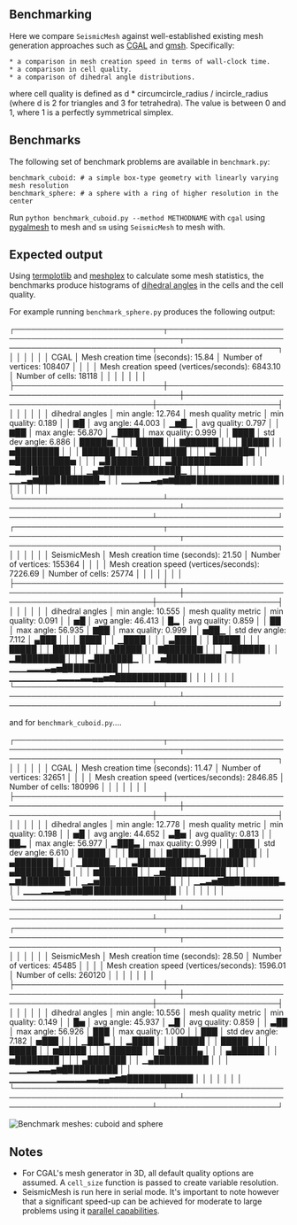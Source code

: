Benchmarking
------------
Here we compare `SeismicMesh` against well-established existing mesh generation approaches such as [CGAL](https://doc.cgal.org/latest/Mesh_3/) and [gmsh](https://gmsh.info/doc/texinfo/gmsh.html). Specifically:

    * a comparison in mesh creation speed in terms of wall-clock time.
    * a comparison in cell quality.
    * a comparison of dihedral angle distributions.

where cell quality is defined as d * circumcircle_radius / incircle_radius (where d is 2 for triangles and 3 for tetrahedra). The value is between 0 and 1, where 1 is a perfectly symmetrical simplex.

Benchmarks
----------

The following set of benchmark problems are available in `benchmark.py`:

    benchmark_cuboid: # a simple box-type geometry with linearly varying mesh resolution
    benchmark_sphere: # a sphere with a ring of higher resolution in the center

Run `python benchmark_cuboid.py --method METHODNAME` with `cgal` using [pygalmesh](https://github.com/nschloe/pygalmesh) to mesh and `sm` using `SeismicMesh` to mesh with.

Expected output
---------------

Using [termplotlib](https://github.com/nschloe/termplotlib) and [meshplex](https://github.com/nschloe/meshplex) to calculate some mesh statistics, the benchmarks produce histograms of [dihedral angles](https://en.wikipedia.org/wiki/Dihedral_angle#:~:text=A%20dihedral%20angle%20is%20the,line%20as%20a%20common%20edge) in the cells and the cell quality.


For example running `benchmark_sphere.py` produces the following output:

┌───────────────────────────┬────────────────────────────────────────────────────┬────────────────────────────────────────────┬──────────────────────┐
│                           │                                                    │                                            │                      │
│  CGAL                     │  Mesh creation time (seconds):    15.84            │  Number of vertices:       108407          │                      │
│                           │  Mesh creation speed (vertices/seconds):  6843.10  │  Number of cells:           18118          │                      │
│                           │                                                    │                                            │                      │
├───────────────────────────┼────────────────────────────────────────────────────┼────────────────────────────────────────────┼──────────────────────┤
│                           │                                                    │                                            │                      │
│  dihedral angles          │  min angle:      12.764                            │  mesh quality metric                       │  min quality: 0.189  │
│                    ▇█     │  avg angle:      44.003                            │                                  ▁▆█▁      │  avg quality: 0.797  │
│                   ▇██     │  max angle:      56.870                            │                                 ▁████      │  max quality: 0.999  │
│                   ████    │  std dev angle:   6.886                            │                                 █████▆     │                      │
│                  █████    │                                                    │                                ▇██████     │                      │
│                  █████    │                                                    │                               ▅████████    │                      │
│                 ██████    │                                                    │                              ▅█████████    │                      │
│                ▃██████▇   │                                                    │                             ▅██████████▅   │                      │
│               ▃▉███████   │                                                    │                           ▃█████████████   │                      │
│             ▁▄█▉███████   │                                                    │                        ▁▄▇██████████████▁  │                      │
│        ▁▁▂▄▆███▉███████▃  │                                                    │              ▁▁▁▂▂▃▄▅▆███▉███████████████  │                      │
│                           │                                                    │                                            │                      │
└───────────────────────────┴────────────────────────────────────────────────────┴────────────────────────────────────────────┴──────────────────────┘
┌───────────────────────────┬────────────────────────────────────────────────────┬────────────────────────────────────────────┬──────────────────────┐
│                           │                                                    │                                            │                      │
│  SeismicMesh              │  Mesh creation time (seconds):    21.50            │  Number of vertices:       155364          │                      │
│                           │  Mesh creation speed (vertices/seconds):  7226.69  │  Number of cells:           25774          │                      │
│                           │                                                    │                                            │                      │
├───────────────────────────┼────────────────────────────────────────────────────┼────────────────────────────────────────────┼──────────────────────┤
│                           │                                                    │                                            │                      │
│  dihedral angles          │  min angle:      10.555                            │  mesh quality metric                       │  min quality: 0.091  │
│                     ▅█    │  avg angle:      46.413                            │                                       █▂   │  avg quality: 0.859  │
│                     ██    │  max angle:      56.935                            │                                      ▇██   │  max quality: 0.999  │
│                    ▅██▁   │  std dev angle:   7.112                            │                                     ▄███   │                      │
│                    ████   │                                                    │                                    ▁████   │                      │
│                   ▃████   │                                                    │                                    █████   │                      │
│                   █████   │                                                    │                                   ██████   │                      │
│                  ▄█████   │                                                    │                                  ▇██████▇  │                      │
│                 ▂██████   │                                                    │                                ▂▇████████  │                      │
│                ▃███████▁  │                                                    │                              ▂▅██████████  │                      │
│      ▁▁▁▂▂▂▃▄▅█▉████████  │                                                    │           ▁▁▁▁▁▁▁▁▂▂▂▂▃▃▄▄▅▆█████████████  │                      │
│                           │                                                    │                                            │                      │
└───────────────────────────┴────────────────────────────────────────────────────┴────────────────────────────────────────────┴──────────────────────┘

and for `benchmark_cuboid.py`....

┌───────────────────────────┬────────────────────────────────────────────────────┬────────────────────────────────────────────┬──────────────────────┐
│                           │                                                    │                                            │                      │
│  CGAL                     │  Mesh creation time (seconds):    11.47            │  Number of vertices:        32651          │                      │
│                           │  Mesh creation speed (vertices/seconds):  2846.85  │  Number of cells:          180996          │                      │
│                           │                                                    │                                            │                      │
├───────────────────────────┼────────────────────────────────────────────────────┼────────────────────────────────────────────┼──────────────────────┤
│                           │                                                    │                                            │                      │
│  dihedral angles          │  min angle:      12.778                            │  mesh quality metric                       │  min quality: 0.198  │
│                    ▅█     │  avg angle:      44.652                            │                                   ▃█▅      │  avg quality: 0.813  │
│                    ██▂    │  max angle:      56.977                            │                                  ▂███▃     │  max quality: 0.999  │
│                   ████    │  std dev angle:   6.610                            │                                  █████     │                      │
│                   ████    │                                                    │                                 ▇█████▂    │                      │
│                  █████    │                                                    │                                ▄███████    │                      │
│                 ▁█████▁   │                                                    │                               ▃████████    │                      │
│                 ███████   │                                                    │                              ▄█████████▅   │                      │
│                ▆███████   │                                                    │                            ▁▅███████████   │                      │
│              ▂▆▉███████   │                                                    │                         ▁▂▅█████████████   │                      │
│         ▁▂▃▅▇██▉███████▃  │                                                    │               ▁▁▁▂▂▃▃▄▆▆█▉███████████████  │                      │
│                           │                                                    │                                            │                      │
└───────────────────────────┴────────────────────────────────────────────────────┴────────────────────────────────────────────┴──────────────────────┘
┌───────────────────────────┬────────────────────────────────────────────────────┬────────────────────────────────────────────┬──────────────────────┐
│                           │                                                    │                                            │                      │
│  SeismicMesh              │  Mesh creation time (seconds):    28.50            │  Number of vertices:        45485          │                      │
│                           │  Mesh creation speed (vertices/seconds):  1596.01  │  Number of cells:          260120          │                      │
│                           │                                                    │                                            │                      │
├───────────────────────────┼────────────────────────────────────────────────────┼────────────────────────────────────────────┼──────────────────────┤
│                           │                                                    │                                            │                      │
│  dihedral angles          │  min angle:      10.556                            │  mesh quality metric                       │  min quality: 0.149  │
│                     █▅    │  avg angle:      45.937                            │                                      ▂█    │  avg quality: 0.859  │
│                    ▃██    │  max angle:      56.926                            │                                      ███   │  max quality: 1.000  │
│                    ███    │  std dev angle:   7.182                            │                                     ▅███   │                      │
│                   ▁███▂   │                                                    │                                    ▂████   │                      │
│                   █████   │                                                    │                                    █████   │                      │
│                   █████   │                                                    │                                   ▆█████   │                      │
│                  ██████   │                                                    │                                  ▅██████▄  │                      │
│                 ▄██████   │                                                    │                                 ▅████████  │                      │
│                ▄███████   │                                                    │                              ▁▄██████████  │                      │
│      ▁▁▁▂▂▃▃▄▆█▉████████  │                                                    │          ▁▁▁▁▁▁▁▁▂▂▂▂▂▃▃▄▄▅▆▇████████████  │                      │
│                           │                                                    │                                            │                      │
└───────────────────────────┴────────────────────────────────────────────────────┴────────────────────────────────────────────┴──────────────────────┘

![Benchmark meshes: cuboid and sphere](https://user-images.githubusercontent.com/18619644/94724275-69023d00-0330-11eb-8b47-d6ede11f46cd.jpg)

Notes
-----
* For CGAL's mesh generator in 3D, all default quality options are assumed. A `cell_size` function is passed to create variable resolution.
* SeismicMesh is run here in serial mode. It's important to note however that a significant speed-up can be achieved for moderate to large problems using it [parallel capabilities](https://seismicmesh.readthedocs.io/en/par3d/tutorial.html#basics).
